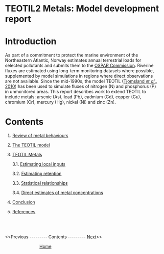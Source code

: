 # TEOTIL2 Metals: Model development report

# Introduction

As part of a commitment to protect the marine environment of the Northeastern Atlantic, Norway estimates annual terrestrial loads for selected pollutants and submits them to the [OSPAR Commission](https://www.ospar.org/). Riverine fluxes are estimated using long-term monitoring datasets where possible, supplemented by model simulations in regions where direct observations are not available. Since the mid-1990s, the model TEOTIL ([Tjomsland *et al*., 2010](https://niva.brage.unit.no/niva-xmlui/handle/11250/214825)) has been used to simulate fluxes of nitrogen (N) and phosphorus (P) in unmonitored areas. This report describes work to extend TEOTIL to include metals: arsenic (As), lead (Pb), cadmium (Cd), copper (Cu), chromium (Cr), mercury (Hg), nickel (Ni) and zinc (Zn).

# Contents

 1. [Review of metal behaviours](01_metal_behaviour.html)
 
 2. [The TEOTIL model](02_teotil_model.html)
 
 3. [TEOTIL Metals](03_teotil_metals.html)
 
    3.1. [Estimating local inputs](04_local_inputs.html)
    
    3.2. [Estimating retention](05_retention.html)
    
    3.3. [Statistical relationships](06_statistical_relationships.html)
    
    3.4. [Direct estimates of metal concentrations](07_1000_lakes.html)
    
 4. [Conclusion](08_conclusion.html)
 
 5. [References](09_references.html)

\
\
\
<<Previous --------- Contents --------- [Next](01_metal_behaviour.html)>>

        [Home](https://nivanorge.github.io/teotil2/)